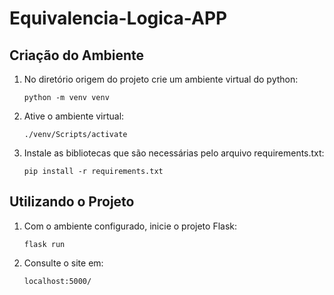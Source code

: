 # Equivalencia-Logica-APP

## Criação do Ambiente

01. No diretório origem do projeto crie um ambiente virtual do python:
    
        python -m venv venv

02. Ative o ambiente virtual:
    
        ./venv/Scripts/activate

03. Instale as bibliotecas que são necessárias pelo arquivo requirements.txt:

        pip install -r requirements.txt

## Utilizando o Projeto

01. Com o ambiente configurado, inicie o projeto Flask:

        flask run

02. Consulte o site em:

        localhost:5000/

